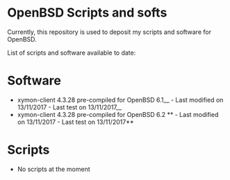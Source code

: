 # OpenBSD Scripts and softs

Currently, this repository is used to deposit my scripts and software for OpenBSD.

List of scripts and software available to date:

# Software

- xymon-client 4.3.28 pre-compiled for OpenBSD 6.1__ - Last modified on 13/11/2017 - Last test on 13/11/2017__
- xymon-client 4.3.28 pre-compiled for OpenBSD 6.2 ** - Last modified on 13/11/2017 - Last test on 13/11/2017**

# Scripts

- No scripts at the moment
